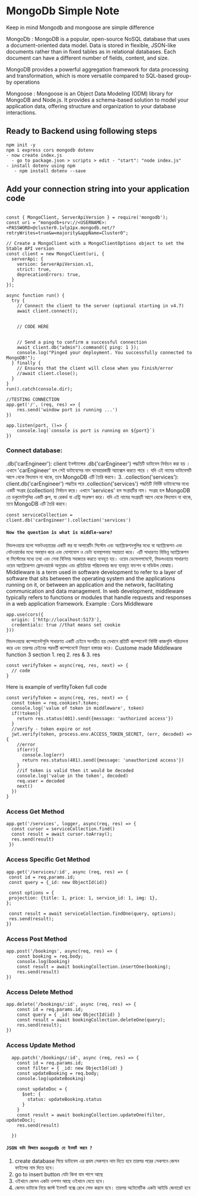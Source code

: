 # MongoDb Simple Note


Keep in mind Mongodb and mongoose are simple difference

MongoDb : MongoDB is a popular, open-source NoSQL database that uses a document-oriented data model. Data is stored in flexible, JSON-like documents rather than in fixed tables as in relational databases. Each document can have a different number of fields, content, and size.

MongoDB provides a powerful aggregation framework for data processing and transformation, which is more versatile compared to SQL-based group-by operations

Mongoose : Mongoose is an Object Data Modeling (ODM) library for MongoDB and Node.js. It provides a schema-based solution to model your application data, offering structure and organization to your database interactions.

## Ready to Backend using following steps
```
npm init -y
npm i express cors mongodb dotenv
- now create index.js
  - go to package.json > scripts > edit - "start": "node index.js"
- install dotenv using npm
   - npm install dotenv --save
```

## Add your connection string into your application code
```

const { MongoClient, ServerApiVersion } = require('mongodb');
const uri = "mongodb+srv://<USERNAME>:<PASSWORD>@cluster0.1vlp1px.mongodb.net/?retryWrites=true&w=majority&appName=Cluster0";

// Create a MongoClient with a MongoClientOptions object to set the Stable API version
const client = new MongoClient(uri, {
  serverApi: {
    version: ServerApiVersion.v1,
    strict: true,
    deprecationErrors: true,
  }
});

async function run() {
  try {
    // Connect the client to the server	(optional starting in v4.7)
    await client.connect();


    // CODE HERE


    // Send a ping to confirm a successful connection
    await client.db("admin").command({ ping: 1 });
    console.log("Pinged your deployment. You successfully connected to MongoDB!");
  } finally {
    // Ensures that the client will close when you finish/error
    //await client.close();
  }
}
run().catch(console.dir);

//TESTING CONNECTION
app.get('/', (req, res) => {
    res.send('window port is running ...')
})

app.listen(port, ()=> {
    console.log(`console is port is running on ${port}`)
})
```


### Connect database:
 .db('carEngineer'):
client ইনস্ট্যান্সের .db('carEngineer') পদ্ধতিটি ডাটাবেস নির্বাচন করা হয় । এখানে 'carEngineer' হল সেই ডাটাবেসের নাম ব্যাবহারকারী অ্যাক্সেস করতে পারে । যদি এই নামের ডাটাবেসটি আগে থেকে বিদ্যমান না থাকে, তবে MongoDB এটি তৈরি করবে।
3. .collection('services'):
client.db('carEngineer') পদ্ধতির পরে .collection('services') পদ্ধতিটি নির্দিষ্ট ডাটাবেসের মধ্যে একটি সংগ্রহ (collection) নির্বাচন করে। এখানে 'services' হল সংগ্রহটির নাম। সংগ্রহ হল MongoDB তে ডকুমেন্টগুলির একটি গ্রুপ, যা রেকর্ড বা এন্ট্রি সংরক্ষণ করে। যদি এই নামের সংগ্রহটি আগে থেকে বিদ্যমান না থাকে, তবে MongoDB এটি তৈরি করবে।

```JS 
const serviceCollection = client.db('carEngineer').collection('services')
```

#### `Now the question is what is middle-ware?`
মিডলওয়্যার হলো সফটওয়্যারের একটি স্তর যা অপারেটিং সিস্টেম এবং অ্যাপ্লিকেশনগুলির মধ্যে বা অ্যাপ্লিকেশন এবং নেটওয়ার্কের মধ্যে অবস্থান করে এবং যোগাযোগ ও ডেটা ব্যবস্থাপনায় সহায়তা করে। এটি সাধারণত বিভিন্ন অ্যাপ্লিকেশন বা সিস্টেমের মধ্যে তথ্য এবং সেবা বিনিময় সহজতর করতে ব্যবহৃত হয়। ওয়েব ডেভেলপমেন্টে, মিডলওয়্যার সাধারণত ওয়েব অ্যাপ্লিকেশন ফ্রেমওয়ার্কে অনুরোধ এবং প্রতিক্রিয়া পরিচালনার জন্য ব্যবহৃত ফাংশন বা মডিউল বোঝায়।
Middleware is a term used in software development to refer to a layer of software that sits between the operating system and the applications running on it, or between an application and the network, facilitating communication and data management. In web development, middleware typically refers to functions or modules that handle requests and responses in a web application framework.
Example : Cors Middleware
```
app.use(cors({
  origin: ['http://localhost:5173'],
  credentials: true //that means set cookie
}))
```
মিডলওয়্যার কম্পোনেন্টগুলি সাধারণত একটি চেইনে সংগঠিত হয় যেখানে প্রতিটি কম্পোনেন্ট নির্দিষ্ট কাজগুলি পরিচালনা করে এবং তারপর চেইনের পরবর্তী কম্পোনেন্টে নিয়ন্ত্রণ হস্তান্তর করে।
Custome made Middleware function 3 section 1. req 2. res & 3. res
```
const verifyToken = async(req, res, next) => {
  // code
}
```
Here is example of verfityToken full code
```
const verifyToken = async(req, res, next) => {
  const token = req.cookies?.token;
  console.log('value of token in middleware', token)
  if(!token){
    return res.status(401).send({message: 'authorized access'})
  }
  //verify - token expire or not
  jwt.verify(token, process.env.ACCESS_TOKEN_SECRET, (err, decoded) => {
    //error
    if(err){
      console.log(err)
      return res.status(401).send({message: 'unauthorized access'})
    }
    //if token is valid then it would be decoded
    console.log('value in the token', decoded)
    req.user = decoded
    next()
  }) 
}
```
### Access Get Method
```
app.get('/services', logger, async(req, res) => {
  const cursor = serviceCollection.find()
  const result = await cursor.toArray();
  res.send(result)
 })

```
### Access Specific Get Method
```
app.get('/services/:id', async (req, res) => {
 const id = req.params.id;
 const query = {_id: new ObjectId(id)}

 const options = {
 projection: {title: 1, price: 1, service_id: 1, img: 1},
};

 const result = await serviceCollection.findOne(query, options);
 res.send(result);
})
```
### Access Post Method
```
app.post('/bookings', async(req, res) => {
    const booking = req.body;
    console.log(booking)
    const result = await bookingCollection.insertOne(booking);
    res.send(result)
})
```

### Access Delete Method
```
app.delete('/bookings/:id', async (req, res) => {
    const id = req.params.id;
    const query = { _id: new ObjectId(id) }
    const result = await bookingCollection.deleteOne(query);
    res.send(result);
})
```

### Access Update Method
```
  app.patch('/bookings/:id', async (req, res) => {
    const id = req.params.id;
    const filter = { _id: new ObjectId(id) }
    const updateBooking = req.body;
    console.log(updateBooking)

    const updateDoc = {
      $set: {
        status: updateBooking.status
      }
    }
    const result = await bookingCollection.updateOne(filter, updateDoc);
    res.send(result)

  })
```

#### `JSON ডাটা কিভাবে mongodb তে ইনসার্ট করবে ?`
1. create database গিয়ে ডাটাবেস এর প্রথম সেকশনে নাম দিতে হবে তারপর পরের সেকশনে জেসন ফাইলের নাম দিতে হবে।
2. go to insert button যেটা কিনা বাম পাশে আছে
3. ওইখানে জেসন একটা ওপশন আছে ওইখানে যেতে হবে।
4. জেসন ডাটাকে নিয়ে জাস্ট ইনসার্ট বক্সে রেখে সেভ করলে হবে। তারপর অটোমেটিক একটা আইডি জেনারেট হবে


